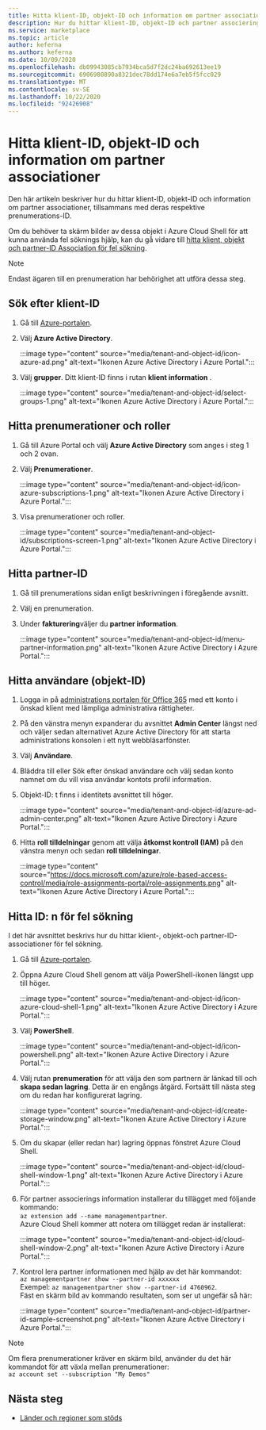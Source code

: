 ```yaml
---
title: Hitta klient-ID, objekt-ID och information om partner associationer i Azure Marketplace
description: Hur du hittar klient-ID, objekt-ID och partner associerings information om ett prenumerations-ID i Azure Marketplace.
ms.service: marketplace
ms.topic: article
author: keferna
ms.author: keferna
ms.date: 10/09/2020
ms.openlocfilehash: db09943085cb7934bca5d7f2dc24ba692613ee19
ms.sourcegitcommit: 6906980890a8321dec78dd174e6a7eb5f5fcc029
ms.translationtype: MT
ms.contentlocale: sv-SE
ms.lasthandoff: 10/22/2020
ms.locfileid: "92426908"
---
```

# <a name="find-tenant-id-object-id-and-partner-association-details"></a>Hitta klient-ID, objekt-ID och information om partner associationer

Den här artikeln beskriver hur du hittar klient-ID, objekt-ID och information om partner associationer, tillsammans med deras respektive prenumerations-ID.

Om du behöver ta skärm bilder av dessa objekt i Azure Cloud Shell för att kunna använda fel söknings hjälp, kan du gå vidare till [hitta klient, objekt och partner-ID Association för fel sökning](#find-ids-for-debugging).

>[!Note]
> Endast ägaren till en prenumeration har behörighet att utföra dessa steg.

## <a name="find-tenant-id"></a>Sök efter klient-ID

1. Gå till [Azure-portalen](https://ms.portal.azure.com/).
2. Välj **Azure Active Directory**.

    :::image type="content" source="media/tenant-and-object-id/icon-azure-ad.png" alt-text="Ikonen Azure Active Directory i Azure Portal.":::

3. Välj **grupper**. Ditt klient-ID finns i rutan **klient information** .

    :::image type="content" source="media/tenant-and-object-id/select-groups-1.png" alt-text="Ikonen Azure Active Directory i Azure Portal.":::

## <a name="find-subscriptions-and-roles"></a>Hitta prenumerationer och roller

1. Gå till Azure Portal och välj **Azure Active Directory** som anges i steg 1 och 2 ovan.
2. Välj **Prenumerationer**.

    :::image type="content" source="media/tenant-and-object-id/icon-azure-subscriptions-1.png" alt-text="Ikonen Azure Active Directory i Azure Portal.":::

3. Visa prenumerationer och roller.

    :::image type="content" source="media/tenant-and-object-id/subscriptions-screen-1.png" alt-text="Ikonen Azure Active Directory i Azure Portal.":::

## <a name="find-partner-id"></a>Hitta partner-ID

1. Gå till prenumerations sidan enligt beskrivningen i föregående avsnitt.
2. Välj en prenumeration.
3. Under **fakturering**väljer du **partner information**.

    :::image type="content" source="media/tenant-and-object-id/menu-partner-information.png" alt-text="Ikonen Azure Active Directory i Azure Portal.":::

## <a name="find-user-object-id"></a>Hitta användare (objekt-ID)

1. Logga in på [administrations portalen för Office 365](https://portal.office.com/adminportal/home) med ett konto i önskad klient med lämpliga administrativa rättigheter.
2. På den vänstra menyn expanderar du avsnittet **Admin Center** längst ned och väljer sedan alternativet Azure Active Directory för att starta administrations konsolen i ett nytt webbläsarfönster.
3. Välj **Användare**.
4. Bläddra till eller Sök efter önskad användare och välj sedan konto namnet om du vill visa användar kontots profil information.
5. Objekt-ID: t finns i identitets avsnittet till höger.

    :::image type="content" source="media/tenant-and-object-id/azure-ad-admin-center.png" alt-text="Ikonen Azure Active Directory i Azure Portal.":::

6. Hitta **roll tilldelningar** genom att välja **åtkomst kontroll (IAM)** på den vänstra menyn och sedan **roll tilldelningar**.

    :::image type="content" source="https://docs.microsoft.com/azure/role-based-access-control/media/role-assignments-portal/role-assignments.png" alt-text="Ikonen Azure Active Directory i Azure Portal.":::

## <a name="find-ids-for-debugging"></a>Hitta ID: n för fel sökning

I det här avsnittet beskrivs hur du hittar klient-, objekt-och partner-ID-associationer för fel sökning.

1. Gå till [Azure-portalen](https://ms.portal.azure.com/).
2. Öppna Azure Cloud Shell genom att välja PowerShell-ikonen längst upp till höger.

    :::image type="content" source="media/tenant-and-object-id/icon-azure-cloud-shell-1.png" alt-text="Ikonen Azure Active Directory i Azure Portal.":::

3. Välj **PowerShell**.

    :::image type="content" source="media/tenant-and-object-id/icon-powershell.png" alt-text="Ikonen Azure Active Directory i Azure Portal.":::

4. Välj rutan **prenumeration** för att välja den som partnern är länkad till och **skapa sedan lagring**. Detta är en engångs åtgärd. Fortsätt till nästa steg om du redan har konfigurerat lagring.

    :::image type="content" source="media/tenant-and-object-id/create-storage-window.png" alt-text="Ikonen Azure Active Directory i Azure Portal.":::

5. Om du skapar (eller redan har) lagring öppnas fönstret Azure Cloud Shell.

    :::image type="content" source="media/tenant-and-object-id/cloud-shell-window-1.png" alt-text="Ikonen Azure Active Directory i Azure Portal.":::

6. För partner associerings information installerar du tillägget med följande kommando:<br>`az extension add --name managementpartner`.<br>Azure Cloud Shell kommer att notera om tillägget redan är installerat:

    :::image type="content" source="media/tenant-and-object-id/cloud-shell-window-2.png" alt-text="Ikonen Azure Active Directory i Azure Portal.":::

7. Kontrol lera partner informationen med hjälp av det här kommandot:<br>`az managementpartner show --partner-id xxxxxx`<br>Exempel: `az managementpartner show --partner-id 4760962`.<br>Fäst en skärm bild av kommando resultaten, som ser ut ungefär så här:

    :::image type="content" source="media/tenant-and-object-id/partner-id-sample-screenshot.png" alt-text="Ikonen Azure Active Directory i Azure Portal.":::

>[!NOTE]
>Om flera prenumerationer kräver en skärm bild, använder du det här kommandot för att växla mellan prenumerationer:<br>`az account set --subscription "My Demos"`

## <a name="next-steps"></a>Nästa steg

- [Länder och regioner som stöds](sell-from-countries.md)